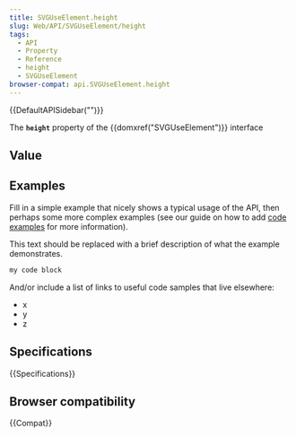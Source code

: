 ```yaml
---
title: SVGUseElement.height
slug: Web/API/SVGUseElement/height
tags:
  - API
  - Property
  - Reference
  - height
  - SVGUseElement
browser-compat: api.SVGUseElement.height
---
```

{{DefaultAPISidebar("")}}

The **`height`** property of the {{domxref("SVGUseElement")}} interface 

## Value



## Examples

Fill in a simple example that nicely shows a typical usage of the API, then perhaps some more complex examples (see our guide on how to add [code examples](/en-US/docs/MDN/Contribute/Structures/Code_examples) for more information).

This text should be replaced with a brief description of what the example demonstrates.

```js
my code block
```

And/or include a list of links to useful code samples that live elsewhere:

*   x
*   y
*   z

## Specifications

{{Specifications}}

## Browser compatibility

{{Compat}}



